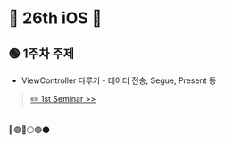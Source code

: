 # 🎉 26th iOS 🎉

## 🟢 1주차 주제

- ViewController 다루기 - 데이터 전송, Segue, Present 등 </br>

> [✏️ 1st Seminar >>](./Links/1stSeminar.md) </br>

 </br>
 🔴🟣🔵⚪️🟢⚫️
